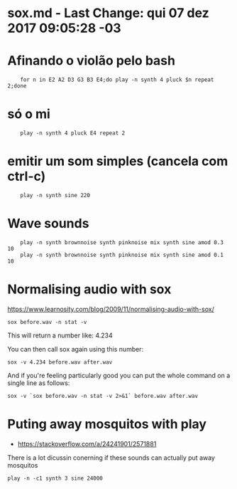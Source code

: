 # sox.md - Last Change: qui 07 dez 2017 09:05:28 -03

# Afinando o violão pelo bash

        for n in E2 A2 D3 G3 B3 E4;do play -n synth 4 pluck $n repeat 2;done

# só o mi
        play -n synth 4 pluck E4 repeat 2

# emitir um som simples (cancela com ctrl-c)

        play -n synth sine 220

# Wave sounds

        play -n synth brownnoise synth pinknoise mix synth sine amod 0.3 10
        play -n synth brownnoise synth pinknoise mix synth sine amod 0.1 10

# Normalising audio with sox
https://www.learnosity.com/blog/2009/11/normalising-audio-with-sox/

    sox before.wav -n stat -v

This will return a number like: 4.234

You can then call sox again using this number:

    sox -v 4.234 before.wav after.wav

And if you're feeling particularly good you can put the whole command on a single line as follows:

    sox -v `sox before.wav -n stat -v 2>&1` before.wav after.wav

# Puting away mosquitos with play
+ https://stackoverflow.com/a/24241901/2571881

There is a lot dicussin conerning if these sounds can actually
put away mosquitos

    play -n -c1 synth 3 sine 24000


